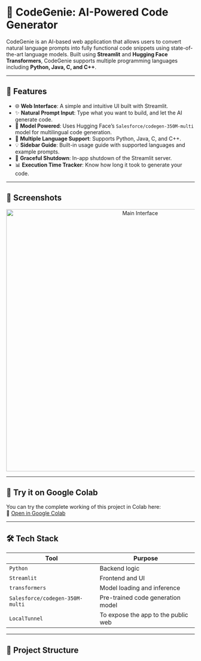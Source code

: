 # 🧠 CodeGenie: AI-Powered Code Generator

CodeGenie is an AI-based web application that allows users to convert natural language prompts into fully functional code snippets using state-of-the-art language models. Built using **Streamlit** and **Hugging Face Transformers**, CodeGenie supports multiple programming languages including **Python, Java, C, and C++**.

---

## 🚀 Features

- 🌐 **Web Interface**: A simple and intuitive UI built with Streamlit.
- ✨ **Natural Prompt Input**: Type what you want to build, and let the AI generate code.
- 🧠 **Model Powered**: Uses Hugging Face’s `Salesforce/codegen-350M-multi` model for multilingual code generation.
- 🔧 **Multiple Language Support**: Supports Python, Java, C, and C++.
- 💡 **Sidebar Guide**: Built-in usage guide with supported languages and example prompts.
- 🛑 **Graceful Shutdown**: In-app shutdown of the Streamlit server.
- 📊 **Execution Time Tracker**: Know how long it took to generate your code.

---

## 📸 Screenshots

<p align="center">
  <img src="https://i.imgur.com/qAK45t5.png" alt="Main Interface" width="700"/>
</p>

---

## 🧪 Try it on Google Colab

You can try the complete working of this project in Colab here:  
🔗 [Open in Google Colab](https://colab.research.google.com/drive/1P9hAR1CEldBwnsWNMCdcL4-JafJROh9Z?usp=sharing)

---

## 🛠 Tech Stack

| Tool         | Purpose                                |
|--------------|----------------------------------------|
| `Python`     | Backend logic                          |
| `Streamlit`  | Frontend and UI                        |
| `transformers` | Model loading and inference         |
| `Salesforce/codegen-350M-multi` | Pre-trained code generation model |
| `LocalTunnel`| To expose the app to the public web   |

---

## 📂 Project Structure

